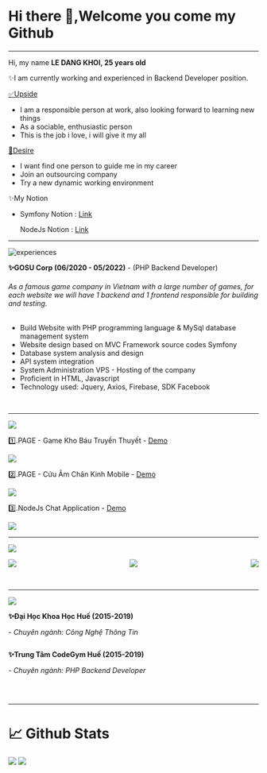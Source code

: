 <h1>Hi there 👋,Welcome you come my Github </h1>
<hr>
<p>Hi, my name <span> <b> LE DANG KHOI, 25 years old</b> </span></p>
<p>✨I am currently working and experienced in Backend Developer position. </p>

<p><u>✅Upside</u></p>

<ul>
    <li>
    I am a responsible person at work, also looking forward to learning new things
    </li>
    <li>
    As a sociable, enthusiastic person
    </li>
    <li>
    This is the job i love, i will give it my all
    </li>
</ul>
<p><u>🎯Desire </u></p> 
<ul>
    <li>
    I want find one person to guide me in my career
    </li>
    <li>
    Join an outsourcing company
    </li>
    <li>
    Try a new dynamic working environment 
    </li>
</ul>

<p>✨My Notion</p>
<ul>
    <li>
        <p>Symfony Notion : <a href="https://www.notion.so/Symfony-1ba9cf2e08de4d7ea666469e4bc466de" target="_blank">Link</a> 
        <p>NodeJs Notion : <a href="https://www.notion.so/NodeJs-bb83b6af9a5a46d8b27bfda03223351b" target="_blank">Link</a> 
    </li>
</ul>

<hr>

<img src="https://i.ibb.co/ssn2TZK/experiences.jpg" alt="experiences"/>


<p><b>✨GOSU Corp (06/2020 - 05/2022)</b> - (PHP Backend Developer)</p>
<h6>As a famous game company in Vietnam with a large number of games, for each website we will have 1 backend and 1 frontend responsible for building and testing. </h6>

<ul>
    <li>Build Website with PHP programming language & MySql database management system</li>
    <li>Website design based on MVC Framework source codes Symfony</li>
    <li>Database system analysis and design</li>
    <li>API system integration</li>
    <li>System Administration VPS - Hosting of the company</li>
    <li>Proficient in HTML, Javascript</li>
    <li>Technology used: Jquery, Axios, Firebase, SDK Facebook</li>
</ul>

<br>
<hr>

<img src="https://i.ibb.co/fXhqN22/lastprojects.jpg" >

<p>1️⃣.PAGE - Game Kho Báu Truyền Thuyết - <a href="https://khobautruyenthuyet.vn/su-kien/vong-quay-may-man" target="_blank">Demo</a></p>
<img src="https://i.ibb.co/RHRnV12/banner-share.jpg" >
<br>

<p>2️⃣.PAGE - Cửu Âm Chân Kinh Mobile - <a href="https://cuuamm.gosu.vn/giaidau/cuuamminhchu" target="_blank">Demo</a></p>
<img src="https://i.ibb.co/tm0Lk2k/share.png" >
<br>

<p>3️⃣.NodeJs Chat Application - <a href="https://chat-application-product.herokuapp.com/" target="_blank">Demo</a></p>
<img src="https://i.ibb.co/SmGpB4t/image.png" >
<br>
<hr>

<img src="https://i.ibb.co/G2chK4k/Free-PSD-15-Twitch.jpg" >

<p style="display:flex;justify-content:space-between;">
    <a href="mailto: khoild0797@gmail.com" target="_blank">
        <img src="https://i.ibb.co/FKqtg4q/email.png" />
    </a>
    <a href="https://www.facebook.com/demon977" target="_blank"> 
        <img src="https://i.ibb.co/XFwHjCq/facebook.png">
    </a>
    <a target="_blank" href="https://123job.vn/cv/preview/41367720ec5a8378c4844f9a0a4b1f9a"> 
        <img src="https://i.ibb.co/qBDWwSk/favorites.png"> 
    </a>
</p>

<br/>
<hr>

<img src="https://i.ibb.co/jJwGWGs/education.jpg" >

<p><b>✨Đại Học Khoa Học Huế (2015-2019)</b></p>
<p><i>- Chuyên ngành: Công Nghệ Thông Tin</i><p>
<p><img src="https://i.ibb.co/B41WBh2/image.png" alt=""></p>

<p><b>✨Trung Tâm CodeGym Huế (2015-2019)</b></p>
<p><i>- Chuyên ngành: PHP Backend Developer</i><p>
<p><img src="https://i.ibb.co/VW68Gnv/codegymhue-hocvientotnghiep.jpg" alt=""></p>

<br>
<hr>

<h1>📈 Github Stats</h1>
<img src="https://github-readme-stats.vercel.app/api?username=ldkhoi100&theme=vue-dark&show_icons=true&count_private=true">
<img src="https://github-readme-stats.vercel.app/api/top-langs/?username=ldkhoi100&theme=vue&layout=compact&langs_count=5">
